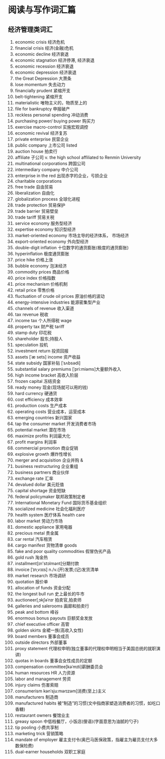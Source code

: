 # 阅读与写作词汇篇

## 经济管理类词汇

1. economic crisis 经济危机
2. financial crisis 经济(金融)危机
3. economic decline 经济衰退
4. economic stagnation 经济停滞, 经济衰退
5. economic recession 经济衰退
6. economic depression 经济衰退
7. the Great Depression 大萧条
8. lose momentum 失去动力
9. financially prudent 紧缩开支
10. belt-tightening 紧缩开支
11. materialistic 唯物主义的，物质至上的
12. file for bankruptcy 申报破产
13. reckless personal spending 冲动消费
14. purchasing power/ buying power 购买力
15. exercise macro-control 实施宏观调控
16. economic revival 经济复苏
17. private enterprise 民营企业
18. public company 上市公司 listed
19. auction house 拍卖行
20. affiliate 子公司 v.
the high school affiliated to Renmin University
21. multinational corporations 跨国公司
22. intermediary company 中介公司
23. enterprise in the red 出现赤字的企业，亏损企业
24. charitable corporations
25. free trade 自由贸易
26. liberalization 自由化
27. globalization process 全球化进程
28. trade protection 贸易保护
29. trade barrier 贸易壁垒
30. trade tariff 贸易关税
31. service economy 服务型经济
32. expertise economy 知识型经济
33. market-oriented economy 市场主导的经济体系， 市场经济
34. export-oriented economy 外向型经济
35. double-digit inflation 十位数字的通货膨胀(极度的通货膨胀)
36. hyperinflation 极度通货膨胀
37. price hike 价格上涨
38. bubble economy 泡沫经济
39. commodity prices 商品价格
40. price index 价格指数
41. price mechanism 价格机制
42. retail price 零售价格
43. fluctuation of crude oil prices 原油价格的波动
44. energy-intensive industries 能源密集型产业
45. channels of revenue 收入渠道
46. tax revenue 税收
47. income tax 个人所得税 wage
48. property tax 财产税 tariff
49. stamp duty 印花税
50. shareholder 股东;持股人
51. speculation 投机
52. investment return 投资回报
53. assets [ˈæ sets] income 资产收益
54. state subsidy 国家补贴 [ˈsʌbsədi]
55. substantial salary premiums [ˈpri:miəms]大量额外收入
56. high income bracket 高收入阶层
57. frozen capital 冻结资金
58. ready money 现金(现场就可以用的钱)
59. hard currency 硬通货
60. cost efficiency 成本效率
61. production costs 生产成本
62. operating costs 营业成本，运营成本
63. emerging countries 新兴国家
64. tap the consumer market 开发消费者市场
65. potential market 潜在市场
66. maximize profits 利润最大化
67. profit margins 利润率
68. commercial promotion 商业促销
69. explosive growth 爆炸性增长
70. merger and acquisition 企业并购 &
71. business restructuring 企业重组
72. business partners 商业伙伴
73. exchange rate 汇率
74. devalued dollar 美元贬值
75. capital shortage 资金短缺
76. federal policymaker 联邦政策制定者
77. International Monetary Fund 国际货币基金组织
78. socialized medicine 社会化福利医疗
79. health system 医疗体系 health care
80. labor market 劳动力市场
81. domestic appliance 家用电器
82. precious metal 贵金属
83. car rental 汽车租赁
84. cargo manifest 货物清单 goods
85. fake and poor quality commodities 假冒伪劣产品
86. gold rush 淘金热
87. installment[ɪn'stɔlmənt]分期付款
88. invoice [ˈɪnˌvɔɪs] n./v.(开)发票;(记)发货清单
89. market research 市场调研
90. quotation 报价单
91. allocation of funds 资金分配
92. the longest bull run 史上最长的牛市
93. auctioneer[ˌɔkʃəˈnɪr 拍卖官,拍卖师
94. galleries and salerooms 画廊和拍卖行
95. peak and bottom 峰谷
96. enormous bonus payouts 巨额奖金发放
97. chief executive officer 高管
98. golden skirts 金裙一族(高收入女性)
99. board members 董事会成员
100. outside directors 外部董事
101. proxy statement 代理权申明(独立董事的代理权申明相当于美国总统的就职演讲)
102. quotas in boards 董事会女性成员的定额
103. compensation committee[kəˈmɪti]薪酬委员会
104. human resources HR 人力资源
105. labor and management 劳资
106. injury claims 伤害索赔
107. consumerism kənˈsju:mərɪzəm]消费(至上)主义
108. manufacturers 制造商
109. manufactured habits 被“制造”的习惯(文中指商家塑造消费者的习惯，如吃口香糖)
110. restaurant owners 餐馆业主
111. greasy spoon 中低档餐厅，小饭店(俚语)(字面意思为油腻的勺子)
112. tip pooling 小费共享制
113. marketing trick 营销策略
114. mandate of employer 雇主支付令(奥巴马医保政策，指雇主为雇员支付大多数保险费)
115. dual-earner households 双职工家庭

